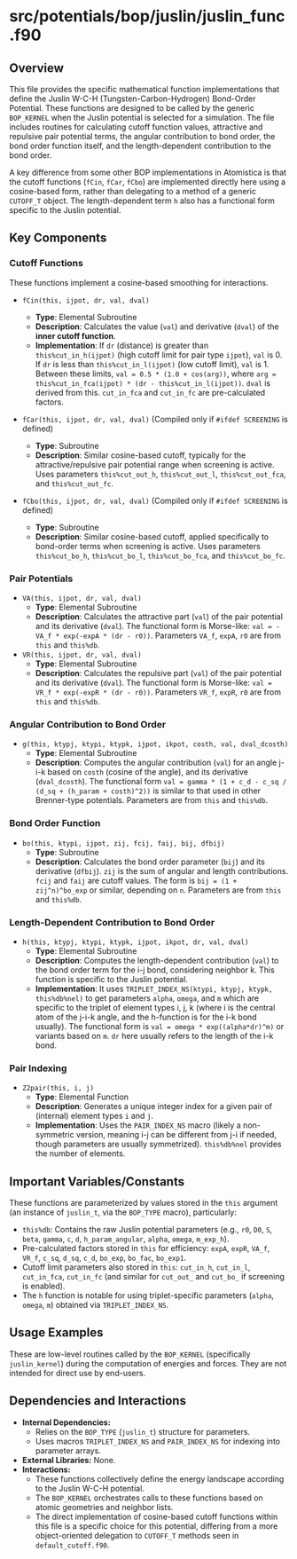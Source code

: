 # src/potentials/bop/juslin/juslin_func.f90

## Overview

This file provides the specific mathematical function implementations that define the Juslin W-C-H (Tungsten-Carbon-Hydrogen) Bond-Order Potential. These functions are designed to be called by the generic `BOP_KERNEL` when the Juslin potential is selected for a simulation. The file includes routines for calculating cutoff function values, attractive and repulsive pair potential terms, the angular contribution to bond order, the bond order function itself, and the length-dependent contribution to the bond order.

A key difference from some other BOP implementations in Atomistica is that the cutoff functions (`fCin`, `fCar`, `fCbo`) are implemented directly here using a cosine-based form, rather than delegating to a method of a generic `CUTOFF_T` object. The length-dependent term `h` also has a functional form specific to the Juslin potential.

## Key Components

### Cutoff Functions

These functions implement a cosine-based smoothing for interactions.

*   `fCin(this, ijpot, dr, val, dval)`
    *   **Type**: Elemental Subroutine
    *   **Description**: Calculates the value (`val`) and derivative (`dval`) of the **inner cutoff function**.
    *   **Implementation**: If `dr` (distance) is greater than `this%cut_in_h(ijpot)` (high cutoff limit for pair type `ijpot`), `val` is 0. If `dr` is less than `this%cut_in_l(ijpot)` (low cutoff limit), `val` is 1. Between these limits, `val = 0.5 * (1.0 + cos(arg))`, where `arg = this%cut_in_fca(ijpot) * (dr - this%cut_in_l(ijpot))`. `dval` is derived from this. `cut_in_fca` and `cut_in_fc` are pre-calculated factors.

*   `fCar(this, ijpot, dr, val, dval)` (Compiled only if `#ifdef SCREENING` is defined)
    *   **Type**: Subroutine
    *   **Description**: Similar cosine-based cutoff, typically for the attractive/repulsive pair potential range when screening is active. Uses parameters `this%cut_out_h`, `this%cut_out_l`, `this%cut_out_fca`, and `this%cut_out_fc`.

*   `fCbo(this, ijpot, dr, val, dval)` (Compiled only if `#ifdef SCREENING` is defined)
    *   **Type**: Subroutine
    *   **Description**: Similar cosine-based cutoff, applied specifically to bond-order terms when screening is active. Uses parameters `this%cut_bo_h`, `this%cut_bo_l`, `this%cut_bo_fca`, and `this%cut_bo_fc`.

### Pair Potentials

*   `VA(this, ijpot, dr, val, dval)`
    *   **Type**: Elemental Subroutine
    *   **Description**: Calculates the attractive part (`val`) of the pair potential and its derivative (`dval`). The functional form is Morse-like: `val = -VA_f * exp(-expA * (dr - r0))`. Parameters `VA_f`, `expA`, `r0` are from `this` and `this%db`.
*   `VR(this, ijpot, dr, val, dval)`
    *   **Type**: Elemental Subroutine
    *   **Description**: Calculates the repulsive part (`val`) of the pair potential and its derivative (`dval`). The functional form is Morse-like: `val = VR_f * exp(-expR * (dr - r0))`. Parameters `VR_f`, `expR`, `r0` are from `this` and `this%db`.

### Angular Contribution to Bond Order

*   `g(this, ktypj, ktypi, ktypk, ijpot, ikpot, costh, val, dval_dcosth)`
    *   **Type**: Elemental Subroutine
    *   **Description**: Computes the angular contribution (`val`) for an angle j-i-k based on `costh` (cosine of the angle), and its derivative (`dval_dcosth`). The functional form `val = gamma * (1 + c_d - c_sq / (d_sq + (h_param + costh)^2))` is similar to that used in other Brenner-type potentials. Parameters are from `this` and `this%db`.

### Bond Order Function

*   `bo(this, ktypi, ijpot, zij, fcij, faij, bij, dfbij)`
    *   **Type**: Subroutine
    *   **Description**: Calculates the bond order parameter (`bij`) and its derivative (`dfbij`). `zij` is the sum of angular and length contributions. `fcij` and `faij` are cutoff values. The form is `bij = (1 + zij^n)^bo_exp` or similar, depending on `n`. Parameters are from `this` and `this%db`.

### Length-Dependent Contribution to Bond Order

*   `h(this, ktypj, ktypi, ktypk, ijpot, ikpot, dr, val, dval)`
    *   **Type**: Elemental Subroutine
    *   **Description**: Computes the length-dependent contribution (`val`) to the bond order term for the i-j bond, considering neighbor k. This function is specific to the Juslin potential.
    *   **Implementation**: It uses `TRIPLET_INDEX_NS(ktypi, ktypj, ktypk, this%db%nel)` to get parameters `alpha`, `omega`, and `m` which are specific to the triplet of element types i, j, k (where i is the central atom of the j-i-k angle, and the h-function is for the i-k bond usually). The functional form is `val = omega * exp((alpha*dr)^m)` or variants based on `m`. `dr` here usually refers to the length of the i-k bond.

### Pair Indexing

*   `Z2pair(this, i, j)`
    *   **Type**: Elemental Function
    *   **Description**: Generates a unique integer index for a given pair of (internal) element types `i` and `j`.
    *   **Implementation**: Uses the `PAIR_INDEX_NS` macro (likely a non-symmetric version, meaning i-j can be different from j-i if needed, though parameters are usually symmetrized). `this%db%nel` provides the number of elements.

## Important Variables/Constants

These functions are parameterized by values stored in the `this` argument (an instance of `juslin_t`, via the `BOP_TYPE` macro), particularly:
*   `this%db`: Contains the raw Juslin potential parameters (e.g., `r0`, `D0`, `S`, `beta`, `gamma`, `c`, `d`, `h_param_angular`, `alpha`, `omega`, `m_exp_h`).
*   Pre-calculated factors stored in `this` for efficiency: `expA`, `expR`, `VA_f`, `VR_f`, `c_sq`, `d_sq`, `c_d`, `bo_exp`, `bo_fac`, `bo_exp1`.
*   Cutoff limit parameters also stored in `this`: `cut_in_h`, `cut_in_l`, `cut_in_fca`, `cut_in_fc` (and similar for `cut_out_` and `cut_bo_` if screening is enabled).
*   The `h` function is notable for using triplet-specific parameters (`alpha`, `omega`, `m`) obtained via `TRIPLET_INDEX_NS`.

## Usage Examples

These are low-level routines called by the `BOP_KERNEL` (specifically `juslin_kernel`) during the computation of energies and forces. They are not intended for direct use by end-users.

## Dependencies and Interactions

*   **Internal Dependencies:**
    *   Relies on the `BOP_TYPE` (`juslin_t`) structure for parameters.
    *   Uses macros `TRIPLET_INDEX_NS` and `PAIR_INDEX_NS` for indexing into parameter arrays.
*   **External Libraries:** None.
*   **Interactions:**
    *   These functions collectively define the energy landscape according to the Juslin W-C-H potential.
    *   The `BOP_KERNEL` orchestrates calls to these functions based on atomic geometries and neighbor lists.
    *   The direct implementation of cosine-based cutoff functions within this file is a specific choice for this potential, differing from a more object-oriented delegation to `CUTOFF_T` methods seen in `default_cutoff.f90`.
```

